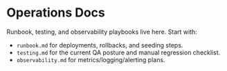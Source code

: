 # Operations Docs

Runbook, testing, and observability playbooks live here. Start with:
- `runbook.md` for deployments, rollbacks, and seeding steps.
- `testing.md` for the current QA posture and manual regression checklist.
- `observability.md` for metrics/logging/alerting plans.
